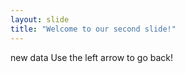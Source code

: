```yaml
---
layout: slide
title: "Welcome to our second slide!"
---
```

new data
Use the left arrow to go back!

